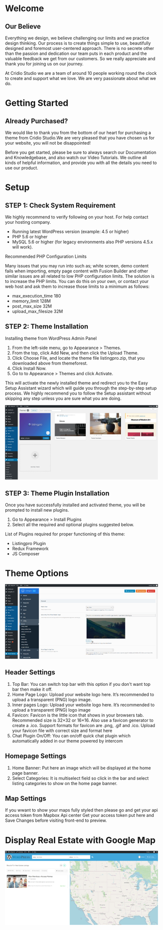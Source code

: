 # Welcome

## Our Believe

Everything we design, we believe challenging our limits and we practice design thinking. Our process is to create things simple to use, beautifully designed and foremost user-centered approach. There is no secrete other than the passion and dedication our team puts in each product and the valuable feedback we get from our customers. So we really appreciate and thank you for joining us on our journey.

At Cridio Studio we are a team of around 10 people working round the clock to create and support what we love. We are very passionate about what we do.

# Getting Started

## Already Purchased?

We would like to thank you from the bottom of our heart for purchasing a theme from Cridio Studio.We are very pleased that you have chosen us for your website, you will not be disappointed!

Before you get started, please be sure to always search our Documentation and Knowledgebase, and also watch our Video Tutorials. We outline all kinds of helpful information, and provide you with all the details you need to use our product.

# Setup

## STEP 1: Check System Requirement

We highly recommend to verify following on your host. For help contact your hosting company.

- Running latest WordPress version (example: 4.5 or higher)
- PHP 5.6 or higher
- MySQL 5.6 or higher (for legacy environments also PHP versions 4.5.x will work).

Recommended PHP Configuration Limits

Many issues that you may run into such as; white screen, demo content fails when importing, empty page content with Fusion Builder and other similar issues are all related to low PHP configuration limits. The solution is to increase the PHP limits. You can do this on your own, or contact your web host and ask them to increase those limits to a minimum as follows:

- max_execution_time 180
- memory_limit 128M
- post_max_size 32M
- upload_max_filesize 32M


## STEP 2: Theme Installation

Installing theme from WordPress Admin Panel

1. From the left-side menu, go to Appearance > Themes.
2. From the top, click Add New, and then click the Upload Theme.
3. Click Choose File, and locate the theme file listingpro.zip, that you downloaded above from themeforest.
4. Click Install Now.
5. Go to to Appearance > Themes and click Activate.

This will activate the newly installed theme and redirect you to the Easy Setup Assistant wizard which will guide you through the step-by-step setup process. We highly recommend you to follow the Setup assistant without skipping any step unless you are sure what you are doing.

![Screen](https://github.com/eujinong/listing-pro-theme-sample/blob/master/screenshot/4.png)

## STEP 3: Theme Plugin Installation

Once you have successfully installed and activated theme, you will be prompted to install new plugins.

1. Go to Appearance > Install Plugins
2. Select all the required and optional plugins suggested below.

List of Plugins required for proper functioning of this theme:
- Listingpro Plugin
- Redux Framework
- JS Composer

# Theme Options

![Screen](https://github.com/eujinong/listing-pro-theme-sample/blob/master/screenshot/3.png)

## Header Settings
1. Top Bar:
You can switch top bar with this option if you don't want top bar then make it off.
2. Home Page Logo:
Upload your website logo here. It’s recommended to upload a transparent (PNG) logo image.
3. Inner pages Logo:
Upload your website logo here. It’s recommended to upload a transparent (PNG) logo image
4. Favicon:
Favicon is the little icon that shows in your browsers tab. Recommended size is 32×32 or 16×16. Also use a favicon generator to create a .ico. Support formats for favicon are .png, .gif and .ico. Upload your favicon file with correct size and format here
5. Chat Plugin On/Off:
You can on/off quick chat plugin which automatically added in our theme powered by intercom

## Homepage Settings
1. Home Banner:
Put here an image which will be displayed at the home page banner.
2. Select Categories:
It is multiselect field so click in the bar and select listing categories to show on the home page banner.

## Map Settings
If you wwant to show your maps fully styled then please go and get your api access token from Mapbox Api center Get your access token put here and Save Changes before visiting front-end to preview.


# Display Real Estate with Google Map
![Screen](https://github.com/eujinong/listing-pro-theme-sample/blob/master/screenshot/2.png)
